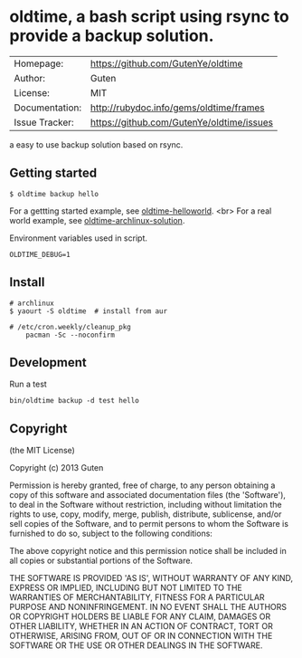 oldtime, a bash script using rsync to provide a backup solution.
================================

|                |                                           |
|----------------|------------------------------------------ |
| Homepage:      | https://github.com/GutenYe/oldtime        |
| Author:	       | Guten                                     |
| License:       | MIT                                       |
| Documentation: | http://rubydoc.info/gems/oldtime/frames   |
| Issue Tracker: | https://github.com/GutenYe/oldtime/issues |

a easy to use backup solution based on rsync.

Getting started
---------------

	$ oldtime backup hello

For a gettting started example, see [oldtime-helloworld](https://github.com/GutenYe/oldtime-helloworld). <br\>
For a real world example, see [oldtime-archlinux-solution](https://github.com/GutenYe/oldtime-archlinux-solution).

Environment variables used in script.

	OLDTIME_DEBUG=1

Install
-------

	# archlinux
	$ yaourt -S oldtime  # install from aur

	# /etc/cron.weekly/cleanup_pkg
		pacman -Sc --noconfirm

Development
----------

Run a test

	bin/oldtime backup -d test hello

Copyright
---------

(the MIT License)

Copyright (c) 2013 Guten

Permission is hereby granted, free of charge, to any person obtaining a copy of this software and associated documentation files (the 'Software'), to deal in the Software without restriction, including without limitation the rights to use, copy, modify, merge, publish, distribute, sublicense, and/or sell copies of the Software, and to permit persons to whom the Software is furnished to do so, subject to the following conditions:

The above copyright notice and this permission notice shall be included in all copies or substantial portions of the Software.

THE SOFTWARE IS PROVIDED 'AS IS', WITHOUT WARRANTY OF ANY KIND, EXPRESS OR IMPLIED, INCLUDING BUT NOT LIMITED TO THE WARRANTIES OF MERCHANTABILITY, FITNESS FOR A PARTICULAR PURPOSE AND NONINFRINGEMENT.  IN NO EVENT SHALL THE AUTHORS OR COPYRIGHT HOLDERS BE LIABLE FOR ANY CLAIM, DAMAGES OR OTHER LIABILITY, WHETHER IN AN ACTION OF CONTRACT, TORT OR OTHERWISE, ARISING FROM, OUT OF OR IN CONNECTION WITH THE SOFTWARE OR THE USE OR OTHER DEALINGS IN THE SOFTWARE.

